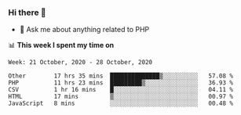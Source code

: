 ### Hi there 👋

<!--
**mustafaculban/mustafaculban** is a ✨ _special_ ✨ repository because its `README.md` (this file) appears on your GitHub profile.

Here are some ideas to get you started:

- 🌱 I’m currently learning ...
- 👯 I’m looking to collaborate on ...
- 🤔 I’m looking for help with ...
- 📫 How to reach me: ...
- 😄 Pronouns: ...
- ⚡ Fun fact: ...

-->
- 💬 Ask me about anything related to PHP


📊 **This week I spent my time on**
<!--START_SECTION:waka-->
```text
Week: 21 October, 2020 - 28 October, 2020

Other        17 hrs 35 mins  ██████████████▒░░░░░░░░░░   57.08 % 
PHP          11 hrs 23 mins  █████████▒░░░░░░░░░░░░░░░   36.93 % 
CSV          1 hr 16 mins    █░░░░░░░░░░░░░░░░░░░░░░░░   04.11 % 
HTML         17 mins         ▒░░░░░░░░░░░░░░░░░░░░░░░░   00.97 % 
JavaScript   8 mins          ░░░░░░░░░░░░░░░░░░░░░░░░░   00.48 % 
```
<!--END_SECTION:waka-->
